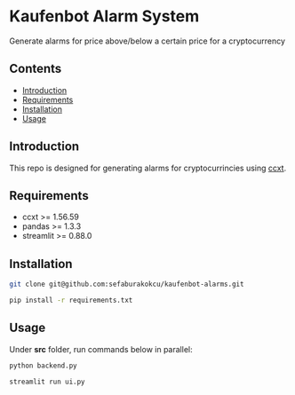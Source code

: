# Kaufenbot Alarm System

  Generate alarms for price above/below a certain price for a cryptocurrency
 
## Contents

- [Introduction](#introduction)
- [Requirements](#requirements)
- [Installation](#installation)
- [Usage](#usage)

## Introduction

  This repo is designed for generating alarms for cryptocurrincies using [ccxt](https://github.com/ccxt/ccxt).
  
## Requirements

* ccxt >= 1.56.59
* pandas >= 1.3.3
* streamlit >= 0.88.0

## Installation

```bash
git clone git@github.com:sefaburakokcu/kaufenbot-alarms.git
```
```bash
pip install -r requirements.txt
```

## Usage

Under __src__ folder, run commands below in parallel:

```bash
python backend.py
```
```bash
streamlit run ui.py
```


